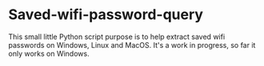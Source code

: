 # Saved-wifi-password-query
This small little Python script purpose is to help extract saved wifi passwords on Windows, Linux and MacOS. It's a work in progress, so far it only works on Windows.
